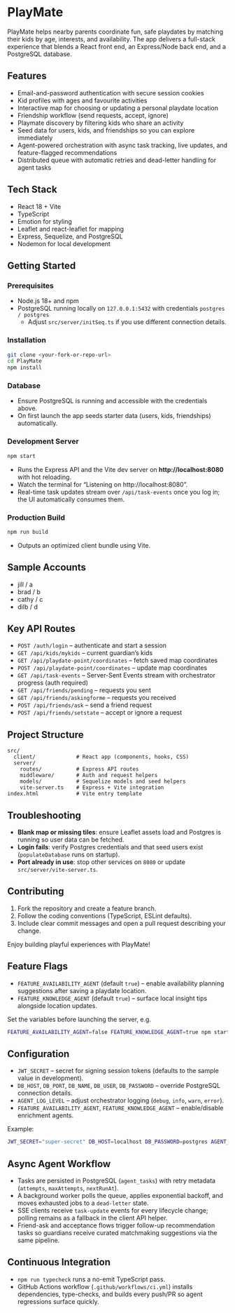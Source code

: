 # PlayMate

PlayMate helps nearby parents coordinate fun, safe playdates by matching their kids by age, interests, and availability. The app delivers a full-stack experience that blends a React front end, an Express/Node back end, and a PostgreSQL database.

## Features
- Email-and-password authentication with secure session cookies
- Kid profiles with ages and favourite activities
- Interactive map for choosing or updating a personal playdate location
- Friendship workflow (send requests, accept, ignore)
- Playmate discovery by filtering kids who share an activity
- Seed data for users, kids, and friendships so you can explore immediately
- Agent-powered orchestration with async task tracking, live updates, and feature-flagged recommendations
- Distributed queue with automatic retries and dead-letter handling for agent tasks

## Tech Stack
- React 18 + Vite
- TypeScript
- Emotion for styling
- Leaflet and react-leaflet for mapping
- Express, Sequelize, and PostgreSQL
- Nodemon for local development

## Getting Started

### Prerequisites
- Node.js 18+ and npm
- PostgreSQL running locally on `127.0.0.1:5432` with credentials `postgres / postgres`
  - Adjust `src/server/initSeq.ts` if you use different connection details.

### Installation
```bash
git clone <your-fork-or-repo-url>
cd PlayMate
npm install
```

### Database
- Ensure PostgreSQL is running and accessible with the credentials above.
- On first launch the app seeds starter data (users, kids, friendships) automatically.

### Development Server
```bash
npm start
```
- Runs the Express API and the Vite dev server on **http://localhost:8080** with hot reloading.
- Watch the terminal for “Listening on http://localhost:8080”.
- Real-time task updates stream over `/api/task-events` once you log in; the UI automatically consumes them.

### Production Build
```bash
npm run build
```
- Outputs an optimized client bundle using Vite.

## Sample Accounts
- jill / a
- brad / b
- cathy / c
- dilb / d

## Key API Routes
- `POST /auth/login` – authenticate and start a session
- `GET /api/kids/mykids` – current guardian’s kids
- `GET /api/playdate-point/coordinates` – fetch saved map coordinates
- `POST /api/playdate-point/coordinates` – update map coordinates
- `GET /api/task-events` – Server-Sent Events stream with orchestrator progress (auth required)
- `GET /api/friends/pending` – requests you sent
- `GET /api/friends/askingforme` – requests you received
- `POST /api/friends/ask` – send a friend request
- `POST /api/friends/setstate` – accept or ignore a request

## Project Structure
```
src/
  client/             # React app (components, hooks, CSS)
  server/
    routes/           # Express API routes
    middleware/       # Auth and request helpers
    models/           # Sequelize models and seed helpers
    vite-server.ts    # Express + Vite integration
index.html            # Vite entry template
```

## Troubleshooting
- **Blank map or missing tiles**: ensure Leaflet assets load and Postgres is running so user data can be fetched.
- **Login fails**: verify Postgres credentials and that seed users exist (`populateDatabase` runs on startup).
- **Port already in use**: stop other services on `8080` or update `src/server/vite-server.ts`.

## Contributing
1. Fork the repository and create a feature branch.
2. Follow the coding conventions (TypeScript, ESLint defaults).
3. Include clear commit messages and open a pull request describing your change.

Enjoy building playful experiences with PlayMate!
## Feature Flags
- `FEATURE_AVAILABILITY_AGENT` (default `true`) – enable availability planning suggestions after saving a playdate location.
- `FEATURE_KNOWLEDGE_AGENT` (default `true`) – surface local insight tips alongside location updates.

Set the variables before launching the server, e.g.
```bash
FEATURE_AVAILABILITY_AGENT=false FEATURE_KNOWLEDGE_AGENT=true npm start
```

## Configuration
- `JWT_SECRET` – secret for signing session tokens (defaults to the sample value in development).
- `DB_HOST`, `DB_PORT`, `DB_NAME`, `DB_USER`, `DB_PASSWORD` – override PostgreSQL connection details.
- `AGENT_LOG_LEVEL` – adjust orchestrator logging (`debug`, `info`, `warn`, `error`).
- `FEATURE_AVAILABILITY_AGENT`, `FEATURE_KNOWLEDGE_AGENT` – enable/disable enrichment agents.

Example:
```bash
JWT_SECRET="super-secret" DB_HOST=localhost DB_PASSWORD=postgres AGENT_LOG_LEVEL=debug npm start
```

## Async Agent Workflow
- Tasks are persisted in PostgreSQL (`agent_tasks`) with retry metadata (`attempts`, `maxAttempts`, `nextRunAt`).
- A background worker polls the queue, applies exponential backoff, and moves exhausted jobs to a `dead-letter` state.
- SSE clients receive `task-update` events for every lifecycle change; polling remains as a fallback in the client API helper.
- Friend-ask and acceptance flows trigger follow-up recommendation tasks so guardians receive curated matchmaking suggestions via the same pipeline.

## Continuous Integration
- `npm run typecheck` runs a no-emit TypeScript pass.
- GitHub Actions workflow (`.github/workflows/ci.yml`) installs dependencies, type-checks, and builds every push/PR so agent regressions surface quickly.
